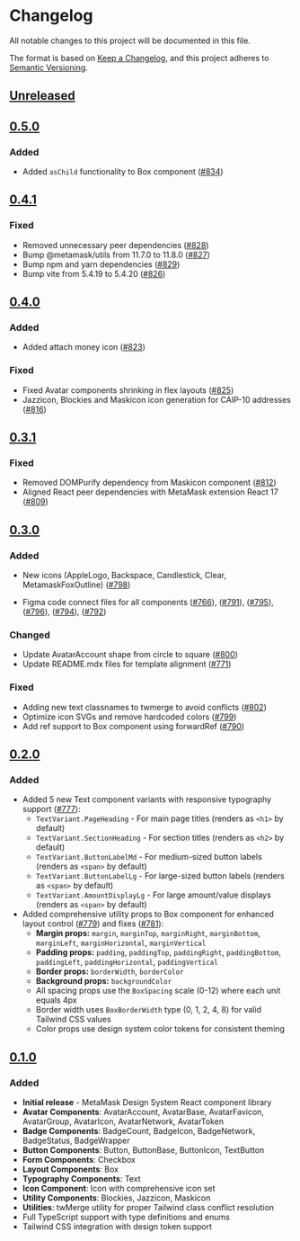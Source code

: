# Changelog

All notable changes to this project will be documented in this file.

The format is based on [Keep a Changelog](https://keepachangelog.com/en/1.0.0/),
and this project adheres to [Semantic Versioning](https://semver.org/spec/v2.0.0.html).

## [Unreleased]

## [0.5.0]

### Added

- Added `asChild` functionality to Box component ([#834](https://github.com/MetaMask/metamask-design-system/pull/834))

## [0.4.1]

### Fixed

- Removed unnecessary peer dependencies ([#828](https://github.com/MetaMask/metamask-design-system/pull/828))
- Bump @metamask/utils from 11.7.0 to 11.8.0 ([#827](https://github.com/MetaMask/metamask-design-system/pull/827))
- Bump npm and yarn dependencies ([#829](https://github.com/MetaMask/metamask-design-system/pull/829))
- Bump vite from 5.4.19 to 5.4.20 ([#826](https://github.com/MetaMask/metamask-design-system/pull/826))

## [0.4.0]

### Added

- Added attach money icon ([#823](https://github.com/MetaMask/metamask-design-system/pull/823))

### Fixed

- Fixed Avatar components shrinking in flex layouts ([#825](https://github.com/MetaMask/metamask-design-system/pull/825))
- Jazzicon, Blockies and Maskicon icon generation for CAIP-10 addresses ([#816](https://github.com/MetaMask/metamask-design-system/pull/816))

## [0.3.1]

### Fixed

- Removed DOMPurify dependency from Maskicon component ([#812](https://github.com/MetaMask/metamask-design-system/pull/812))
- Aligned React peer dependencies with MetaMask extension React 17 ([#809](https://github.com/MetaMask/metamask-design-system/pull/809))

## [0.3.0]

### Added

- New icons (AppleLogo, Backspace, Candlestick, Clear, MetamaskFoxOutline) ([#798](https://github.com/MetaMask/metamask-design-system/pull/798))

- Figma code connect files for all components ([#766](https://github.com/MetaMask/metamask-design-system/pull/766)), ([#791](https://github.com/MetaMask/metamask-design-system/pull/791)), ([#795](https://github.com/MetaMask/metamask-design-system/pull/795)), ([#796](https://github.com/MetaMask/metamask-design-system/pull/796)), ([#794](https://github.com/MetaMask/metamask-design-system/pull/794)), ([#792](https://github.com/MetaMask/metamask-design-system/pull/792))

### Changed

- Update AvatarAccount shape from circle to square ([#800](https://github.com/MetaMask/metamask-design-system/pull/800))
- Update README.mdx files for template alignment ([#771](https://github.com/MetaMask/metamask-design-system/pull/771))

### Fixed

- Adding new text classnames to twmerge to avoid conflicts ([#802](https://github.com/MetaMask/metamask-design-system/pull/802))
- Optimize icon SVGs and remove hardcoded colors ([#799](https://github.com/MetaMask/metamask-design-system/pull/799))
- Add ref support to Box component using forwardRef ([#790](https://github.com/MetaMask/metamask-design-system/pull/790))

## [0.2.0]

### Added

- Added 5 new Text component variants with responsive typography support ([#777](https://github.com/MetaMask/metamask-design-system/pull/777)):
  - `TextVariant.PageHeading` - For main page titles (renders as `<h1>` by default)
  - `TextVariant.SectionHeading` - For section titles (renders as `<h2>` by default)
  - `TextVariant.ButtonLabelMd` - For medium-sized button labels (renders as `<span>` by default)
  - `TextVariant.ButtonLabelLg` - For large-sized button labels (renders as `<span>` by default)
  - `TextVariant.AmountDisplayLg` - For large amount/value displays (renders as `<span>` by default)
- Added comprehensive utility props to Box component for enhanced layout control ([#779](https://github.com/MetaMask/metamask-design-system/pull/779)) and fixes ([#781](https://github.com/MetaMask/metamask-design-system/pull/781)):
  - **Margin props:** `margin`, `marginTop`, `marginRight`, `marginBottom`, `marginLeft`, `marginHorizontal`, `marginVertical`
  - **Padding props:** `padding`, `paddingTop`, `paddingRight`, `paddingBottom`, `paddingLeft`, `paddingHorizontal`, `paddingVertical`
  - **Border props:** `borderWidth`, `borderColor`
  - **Background props:** `backgroundColor`
  - All spacing props use the `BoxSpacing` scale (0-12) where each unit equals 4px
  - Border width uses `BoxBorderWidth` type (0, 1, 2, 4, 8) for valid Tailwind CSS values
  - Color props use design system color tokens for consistent theming

## [0.1.0]

### Added

- **Initial release** - MetaMask Design System React component library
- **Avatar Components**: AvatarAccount, AvatarBase, AvatarFavicon, AvatarGroup, AvatarIcon, AvatarNetwork, AvatarToken
- **Badge Components**: BadgeCount, BadgeIcon, BadgeNetwork, BadgeStatus, BadgeWrapper
- **Button Components**: Button, ButtonBase, ButtonIcon, TextButton
- **Form Components**: Checkbox
- **Layout Components**: Box
- **Typography Components**: Text
- **Icon Component**: Icon with comprehensive icon set
- **Utility Components**: Blockies, Jazzicon, Maskicon
- **Utilities**: twMerge utility for proper Tailwind class conflict resolution
- Full TypeScript support with type definitions and enums
- Tailwind CSS integration with design token support

[Unreleased]: https://github.com/MetaMask/metamask-design-system/compare/@metamask/design-system-react@0.5.0...HEAD
[0.5.0]: https://github.com/MetaMask/metamask-design-system/compare/@metamask/design-system-react@0.4.1...@metamask/design-system-react@0.5.0
[0.4.1]: https://github.com/MetaMask/metamask-design-system/compare/@metamask/design-system-react@0.4.0...@metamask/design-system-react@0.4.1
[0.4.0]: https://github.com/MetaMask/metamask-design-system/compare/@metamask/design-system-react@0.3.1...@metamask/design-system-react@0.4.0
[0.3.1]: https://github.com/MetaMask/metamask-design-system/compare/@metamask/design-system-react@0.3.0...@metamask/design-system-react@0.3.1
[0.3.0]: https://github.com/MetaMask/metamask-design-system/compare/@metamask/design-system-react@0.2.0...@metamask/design-system-react@0.3.0
[0.2.0]: https://github.com/MetaMask/metamask-design-system/compare/@metamask/design-system-react@0.1.0...@metamask/design-system-react@0.2.0
[0.1.0]: https://github.com/MetaMask/metamask-design-system/releases/tag/@metamask/design-system-react@0.1.0
